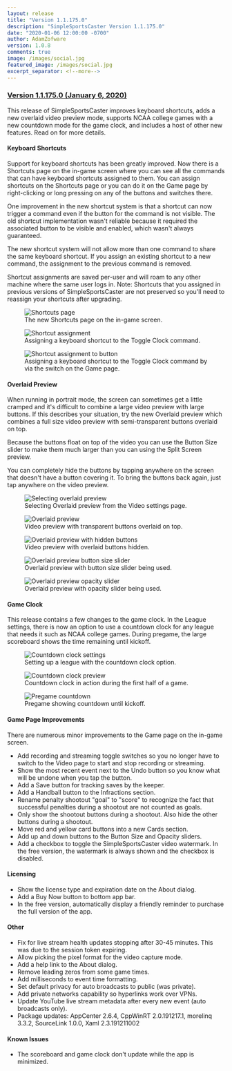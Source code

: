 ```yaml
---
layout: release
title: "Version 1.1.175.0"
description: "SimpleSportsCaster Version 1.1.175.0"
date: "2020-01-06 12:00:00 -0700"
author: AdamZofware
version: 1.0.8
comments: true
image: /images/social.jpg
featured_image: /images/social.jpg
excerpt_separator: <!--more-->
---
```


### [Version 1.1.175.0 (January 6, 2020)]({{page.url}})
This release of SimpleSportsCaster improves keyboard shortcuts, adds a new overlaid video preview mode, supports NCAA college games with a new countdown mode for the game clock, and includes a host of other new features. Read on for more details.

<!--more-->

#### Keyboard Shortcuts

Support for keyboard shortcuts has been greatly improved. Now there is a Shortcuts page on the in-game screen where you can see all the commands that can have keyboard shortcuts assigned to them. You can assign shortcuts on the Shortcuts page or you can do it on the Game page by right-clicking or long pressing on any of the buttons and switches there.

One improvement in the new shortcut system is that a shortcut can now trigger a command even if the button for the command is not visible. The old shortcut implementation wasn't reliable because it required the associated button to be visible and enabled, which wasn't always guaranteed.

The new shortcut system will not allow more than one command to share the same keyboard shortcut. If you assign an existing shortcut to a new command, the assignment to the previous command is removed.

Shortcut assignments are saved per-user and will roam to any other machine where the same user logs in. Note: Shortcuts that you assigned in previous versions of SimpleSportsCaster are not preserved so you'll need to reassign your shortcuts after upgrading.

<figure>
  <img src="{{site.url}}/assets/posts/shortcuts-panel-1.png" alt="Shortcuts page"/>
  <figcaption>The new Shortcuts page on the in-game screen.</figcaption>
</figure>

<figure>
  <img src="{{site.url}}/assets/posts/shortcuts-panel-2.png" alt="Shortcut assignment"/>
  <figcaption>Assigning a keyboard shortcut to the Toggle Clock command.</figcaption>
</figure>

<figure>
  <img src="{{site.url}}/assets/posts/shortcut-assignment-to-button.png" alt="Shortcut assignment to button"/>
  <figcaption>Assigning a keyboard shortcut to the Toggle Clock command by via the switch on the Game page.</figcaption>
</figure>

#### Overlaid Preview
When running in portrait mode, the screen can sometimes get a little cramped and it's difficult to combine a large video preview with large buttons. If this describes your situation, try the new Overlaid preview which combines a full size video preview with semi-transparent buttons overlaid on top.

Because the buttons float on top of the video you can use the Button Size slider to make them much larger than you can using the Split Screen preview.

You can completely hide the buttons by tapping anywhere on the screen that doesn't have a button covering it. To bring the buttons back again, just tap anywhere on the video preview.

<figure>
  <img src="{{site.url}}/assets/posts/selecting-overlaid-preview.png" alt="Selecting overlaid preview"/>
  <figcaption>Selecting Overlaid preview from the Video settings page.</figcaption>
</figure>

<figure>
  <img src="{{site.url}}/assets/posts/overlaid-preview-1.png" alt="Overlaid preview"/>
  <figcaption>Video preview with transparent buttons overlaid on top.</figcaption>
</figure>

<figure>
  <img src="{{site.url}}/assets/posts/overlaid-preview-2.png" alt="Overlaid preview with hidden buttons"/>
  <figcaption>Video preview with overlaid buttons hidden.</figcaption>
</figure>

<figure>
  <img src="{{site.url}}/assets/posts/overlaid-preview-button-size.png" alt="Overlaid preview button size slider"/>
  <figcaption>Overlaid preview with button size slider being used.</figcaption>
</figure>

<figure>
  <img src="{{site.url}}/assets/posts/overlaid-preview-opacity.png" alt="Overlaid preview opacity slider"/>
  <figcaption>Overlaid preview with opacity slider being used.</figcaption>
</figure>

#### Game Clock
This release contains a few changes to the game clock. In the League settings, there is now an option to use a countdown clock for any league that needs it such as NCAA college games. During pregame, the large scoreboard shows the time remaining until kickoff.

<figure>
  <img src="{{site.url}}/assets/posts/countdown-clock-1.png" alt="Countdown clock settings"/>
  <figcaption>Setting up a league with the countdown clock option.</figcaption>
</figure>

<figure>
  <img src="{{site.url}}/assets/posts/countdown-clock-2.png" alt="Countdown clock preview"/>
  <figcaption>Countdown clock in action during the first half of a game.</figcaption>
</figure>

<figure>
  <img src="{{site.url}}/assets/posts/pregame-countdown.png" alt="Pregame countdown"/>
  <figcaption>Pregame showing countdown until kickoff.</figcaption>
</figure>

#### Game Page Improvements
There are numerous minor improvements to the Game page on the in-game screen.
* Add recording and streaming toggle switches so you no longer have to switch to the Video page to start and stop recording or streaming.
* Show the most recent event next to the Undo button so you know what will be undone when you tap the button.
* Add a Save button for tracking saves by the keeper. 
* Add a Handball button to the Infractions section.
* Rename penalty shootout "goal" to "score" to recognize the fact that successful penalties during a shootout are not counted as goals.
* Only show the shootout buttons during a shootout. Also hide the other buttons during a shootout.
* Move red and yellow card buttons into a new Cards section.
* Add up and down buttons to the Button Size and Opacity sliders.
* Add a checkbox to toggle the SimpleSportsCaster video watermark. In the free version, the watermark is always shown and the checkbox is disabled.
 
#### Licensing
* Show the license type and expiration date on the About dialog.
* Add a Buy Now button to bottom app bar.
* In the free version, automatically display a friendly reminder to purchase the full version of the app.

#### Other
* Fix for live stream health updates stopping after 30-45 minutes. This was due to the session token expiring.
* Allow picking the pixel format for the video capture mode.
* Add a help link to the About dialog.
* Remove leading zeros from some game times.
* Add milliseconds to event time formatting.
* Set default privacy for auto broadcasts to public (was private).
* Add private networks capability so hyperlinks work over VPNs.
* Update YouTube live stream metadata after every new event (auto broadcasts only).
* Package updates: AppCenter 2.6.4, CppWinRT 2.0.191217.1, morelinq 3.3.2, SourceLink 1.0.0, Xaml 2.3.191211002

#### Known Issues
* The scoreboard and game clock don't update while the app is minimized.


